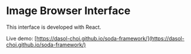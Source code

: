 # Image Browser Interface

This interface is developed with React.

Live demo: [https://dasol-choi.github.io/soda-framework/](https://dasol-choi.github.io/soda-framework/)
